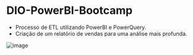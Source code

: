 # DIO-PowerBI-Bootcamp

- Processo de ETL utilizando PowerBI e PowerQuery.
- Criação de um relatório de vendas para uma análise mais profunda.

![image](https://github.com/hugomilesi/DIO-PowerBI-Bootcamp/assets/71730507/55c4bf8b-eaa0-4a2a-9ca5-9d826a0cf828)
